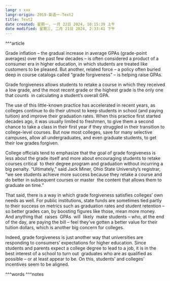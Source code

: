 ```yaml
---
langr : xxx
langr-origin: 2019-英语一-Text2
title: Text2
date created: 星期一, 一月 22日 2024, 10:15:39 上午
date modified: 星期三, 二月 21日 2024, 2:33:41 下午
---
```


^^^article

Grade inflation – the gradual increase in average GPAs (grade-point averages) over the past few decades – is often considered a product of a consumer era in higher education, in which students are treated like customers to be pleased. But another, related force – a policy often buried deep in course catalogs called “grade forgiveness” – is helping raise GPAs.

Grade forgiveness allows students to retake a course in which they received a low grade, and the most recent grade or the highest grade is the only one that counts  in calculating a student’s overall GPA.

The use of this little-known practice has accelerated in recent years, as colleges continue to do their utmost to keep students in school (and paying tuition) and improve their graduation rates. When this practice first started decades ago, it was usually limited to freshmen, to give them a second chance to take a class in their first year if they struggled in their transition to college-level courses. But now most colleges, save for many selective campuses, allow all undergraduates, and even graduate students, to get their low grades forgiven.

College officials tend to emphasize that the goal of grade forgiveness is less about the grade itself and more about encouraging students to retake courses critical  to their degree program and graduation without incurring a big penalty. “Ultimately,” said Jack Miner, Ohio State University’s registrar, “we see students achieve more success because they retake a course and do better in subsequent courses or master  the content that allows them to graduate on time.”

That said, there is a way in which grade forgiveness satisfies colleges’ own needs as well. For public institutions, state funds are sometimes tied partly to their success on metrics such as graduation rates and student retention – so better grades can, by boosting figures like those, mean more money. And anything that  raises  GPAs  will  likely  make students – who, at the end of the day, are paying the bill – feel they’ve gotten a better value for their tuition dollars, which is another big concern for colleges.

Indeed, grade forgiveness is just another way that universities are responding to consumers’ expectations for higher education. Since students and parents expect a college degree to lead to a job, it is in the best interest of a school to turn out  graduates who are as qualified as possible – or at least appear to be. On this, students’ and colleges’ incentives seem to be aligned.




^^^words
^^^notes